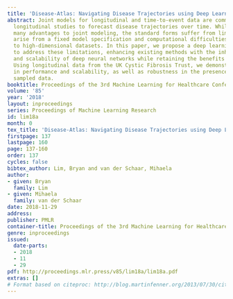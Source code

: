 ```yaml
---
title: 'Disease-Atlas: Navigating Disease Trajectories using Deep Learning'
abstract: Joint models for longitudinal and time-to-event data are commonly used in
  longitudinal studies to forecast disease trajectories over time. While there are
  many advantages to joint modeling, the standard forms suffer from limitations that
  arise from a fixed model specification and computational difficulties when applied
  to high-dimensional datasets. In this paper, we propose a deep learning approach
  to address these limitations, enhancing existing methods with the inherent flexibility
  and scalability of deep neural networks while retaining the benefits of joint modeling.
  Using longitudinal data from the UK Cystic Fibrosis Trust, we demonstrate improvements
  in performance and scalability, as well as robustness in the presence of irregularly
  sampled data.
booktitle: Proceedings of the 3rd Machine Learning for Healthcare Conference
volume: '85'
year: '2018'
layout: inproceedings
series: Proceedings of Machine Learning Research
id: lim18a
month: 0
tex_title: 'Disease-Atlas: Navigating Disease Trajectories using Deep Learning'
firstpage: 137
lastpage: 160
page: 137-160
order: 137
cycles: false
bibtex_author: Lim, Bryan and van der Schaar, Mihaela
author:
- given: Bryan
  family: Lim
- given: Mihaela
  family: van der Schaar
date: 2018-11-29
address: 
publisher: PMLR
container-title: Proceedings of the 3rd Machine Learning for Healthcare Conference
genre: inproceedings
issued:
  date-parts:
  - 2018
  - 11
  - 29
pdf: http://proceedings.mlr.press/v85/lim18a/lim18a.pdf
extras: []
# Format based on citeproc: http://blog.martinfenner.org/2013/07/30/citeproc-yaml-for-bibliographies/
---
```

